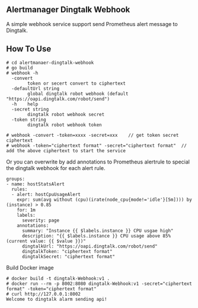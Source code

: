 ## Alertmanager Dingtalk Webhook

A simple webhook  service support send Prometheus alert message to Dingtalk.

## How To Use

```
# cd alertmanaer-dingtalk-webhook
# go build
# webhook -h
  -convert
        token or secert convert to ciphertext
  -defaultUrl string
        global dingtalk robot webhook (default "https://oapi.dingtalk.com/robot/send")
  -h    help
  -secret string
        dingtalk robot webhook secret
  -token string
        dingtalk robot webhook token
 
# webhook -convert -token=xxxx -secret=xxx    // get token secret ciphertext
# webhook -token="ciphertext format" -secret="ciphertext format"  // add the above ciphertext to start the service
```

Or you can overwrite by add annotations to Prometheus alertrule to special the dingtalk webhook for each alert rule.

```
groups:
- name: hostStatsAlert
  rules:
  - alert: hostCpuUsageAlert
    expr: sum(avg without (cpu)(irate(node_cpu{mode!='idle'}[5m]))) by (instance) > 0.85
    for: 1m
    labels:
      severity: page
    annotations:
      summary: "Instance {{ $labels.instance }} CPU usgae high"
      description: "{{ $labels.instance }} CPU usage above 85% (current value: {{ $value }})"
      dingtalkUrl: "https://oapi.dingtalk.com/robot/send"
      dingtalkToken: "ciphertext format"
      dingtalkSecret: "ciphertext format"
```

Build Docker image

```shell
# docker build -t dingtalk-Webhook:v1 .
# docker run --rm -p 8002:8080 dingtalk-Webhook:v1 -secret="ciphertext format" -token="ciphertext format"
# curl http://127.0.0.1:8002
Welcome to dingtalk alarm sending api!

```

